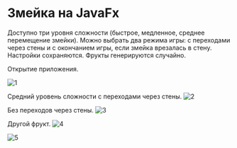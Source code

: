 # Змейка на JavaFx
Доступно три уровня сложности (быстрое, медленное, среднее перемещение змейки). Можно выбрать два режима игры: с переходами через стены и с окончанием игры, если змейка врезалась в стену. Настройки сохраняются. Фрукты генерируются случайно.

Открытие приложения.

![1](https://user-images.githubusercontent.com/72038900/214673774-7f782ab9-ae33-449f-8b54-56081f690022.PNG)

Средний уровень сложности с переходами через стены.
![2](https://user-images.githubusercontent.com/72038900/214674660-a3e4e94d-d196-44cc-8780-f1b0f8b450e6.jpg)

Без переходов через стены.
![3](https://user-images.githubusercontent.com/72038900/214674670-7ec7d131-f888-4675-8bb7-1f4fd7c2fb82.jpg)

Другой фрукт.
![4](https://user-images.githubusercontent.com/72038900/214674673-f8659358-d519-4d49-beb5-96dd8dd77e76.jpg)


![5](https://user-images.githubusercontent.com/72038900/214674676-aa96910b-3849-4039-87c6-63d7684a1c4c.jpg)
